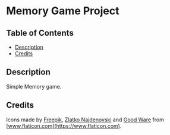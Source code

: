# Memory Game Project
## Table of Contents
* [Description](#description)
* [Credits](#credits)
## Description
Simple Memory game.

## Credits
Icons made by [Freepik](https://www.flaticon.com/authors/freepik), [Zlatko Najdenovski](https://www.flaticon.com/authors/zlatko-najdenovski) and [Good Ware](https://www.flaticon.com/authors/good-ware) from [www.flaticon.com](https://www.flaticon.com).
